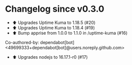 # Changelog since v0.3.0
- ⬆️ Upgrades Uptime Kuma to 1.18.5 (#20) 
- ⬆️ Upgrades Uptime Kuma to 1.18.4 (#19) 
- ⬆️ Bump apprise from 1.0.0 to 1.1.0 in /uptime-kuma (#16)

Co-authored-by: dependabot[bot] <49699333+dependabot[bot]@users.noreply.github.com> 
- ⬆️ Upgrades nodejs to 16.17.1-r0 (#17) 
